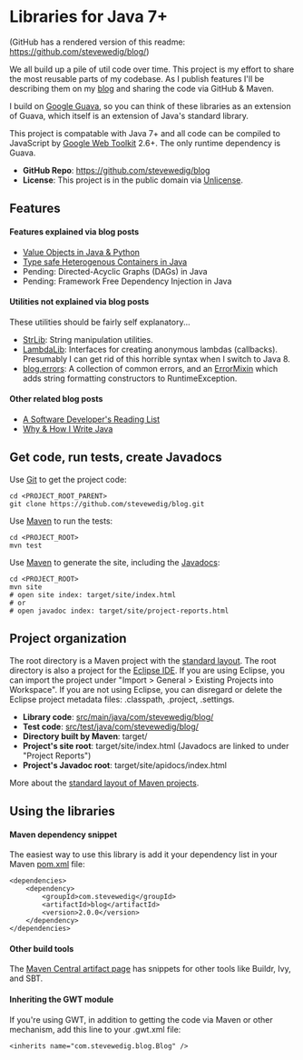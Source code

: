 Libraries for Java 7+
=============

(GitHub has a rendered version of this readme: https://github.com/stevewedig/blog/)

We all build up a pile of util code over time. This project is my effort to share the most reusable parts of my codebase. As I publish features I'll be describing them on my [blog](http://stevewedig.com) and sharing the code via GitHub & Maven.

I build on [Google Guava](https://code.google.com/p/guava-libraries/), so you can think of these libraries as an extension of Guava, which itself is an extension of Java's standard library.

This project is compatable with Java 7+ and all code can be compiled to JavaScript by [Google Web Toolkit](http://en.wikipedia.org/wiki/Google_Web_Toolkit) 2.6+. The only runtime dependency is Guava.

* **GitHub Repo**: https://github.com/stevewedig/blog
* **License**: This project is in the public domain via [Unlicense](http://unlicense.org).

## Features

#### Features explained via blog posts

* [Value Objects in Java & Python](http://stevewedig.com/2014/07/31/value-objects-in-java-and-python/)
* [Type safe Heterogenous Containers in Java](http://stevewedig.com/2014/08/28/type-safe-heterogenous-containers-in-java/)
* Pending: Directed-Acyclic Graphs (DAGs) in Java
* Pending: Framework Free Dependency Injection in Java

#### Utilities not explained via blog posts

These utilities should be fairly self explanatory...

* [StrLib](https://github.com/stevewedig/blog/tree/master/src/main/java/com/stevewedig/blog/util/StrLib.java): String manipulation utilities.
* [LambdaLib](https://github.com/stevewedig/blog/tree/master/src/main/java/com/stevewedig/blog/util/LambdaLib.java): Interfaces for creating anonymous lambdas (callbacks). Presumably I can get rid of this horrible syntax when I switch to Java 8.
* [blog.errors](https://github.com/stevewedig/blog/tree/master/src/main/java/com/stevewedig/blog/errors): A collection of common errors, and an [ErrorMixin](https://github.com/stevewedig/blog/tree/master/src/main/java/com/stevewedig/blog/errors/ErrorMixin.java) which adds string formatting constructors to RuntimeException.

#### Other related blog posts

* [A Software Developer's Reading List](http://stevewedig.com/2014/02/03/software-developers-reading-list/)
* [Why & How I Write Java](http://stevewedig.com/2014/02/17/why-and-how-i-write-java/)

## Get code, run tests, create Javadocs

Use [Git](http://en.wikipedia.org/wiki/Git_(software)) to get the project code:

    cd <PROJECT_ROOT_PARENT>
    git clone https://github.com/stevewedig/blog.git

Use [Maven](http://en.wikipedia.org/wiki/Apache_Maven) to run the tests:
    
    cd <PROJECT_ROOT>
    mvn test

Use [Maven](http://en.wikipedia.org/wiki/Apache_Maven) to generate the site, including the [Javadocs](http://en.wikipedia.org/wiki/Javadoc):

    cd <PROJECT_ROOT>
    mvn site
    # open site index: target/site/index.html
    # or
    # open javadoc index: target/site/project-reports.html

## Project organization

The root directory is a Maven project with the [standard layout](https://maven.apache.org/guides/introduction/introduction-to-the-standard-directory-layout.html). The root directory is also a project for the [Eclipse IDE](http://en.wikipedia.org/wiki/Eclipse_(software)). If you are using Eclipse, you can import the project under "Import > General > Existing Projects into Workspace". If you are not using Eclipse, you can disregard or delete the Eclipse project metadata files: .classpath, .project, .settings.

* **Library code**: [src/main/java/com/stevewedig/blog/](https://github.com/stevewedig/blog/tree/master/src/main/java/com/stevewedig/blog/)
* **Test code**: [src/test/java/com/stevewedig/blog/](https://github.com/stevewedig/blog/tree/master/src/test/java/com/stevewedig/blog)
* **Directory built by Maven**: target/
* **Project's site root**: target/site/index.html (Javadocs are linked to under "Project Reports")
* **Project's Javadoc root**: target/site/apidocs/index.html

More about the [standard layout of Maven projects](https://maven.apache.org/guides/introduction/introduction-to-the-standard-directory-layout.html).

## Using the libraries

#### Maven dependency snippet

The easiest way to use this library is add it your dependency list in your Maven [pom.xml](https://maven.apache.org/guides/introduction/introduction-to-the-pom.html) file:

    <dependencies>
        <dependency>
            <groupId>com.stevewedig</groupId>
            <artifactId>blog</artifactId>
            <version>2.0.0</version>
        </dependency>
    </dependencies>

#### Other build tools

The [Maven Central artifact page](http://search.maven.org/#artifactdetails%7Ccom.stevewedig%7Cblog%7C2.0.0%7Cjar) has snippets for other tools like Buildr, Ivy, and SBT.

#### Inheriting the GWT module

If you're using GWT, in addition to getting the code via Maven or other mechanism, add this line to your .gwt.xml file:

    <inherits name="com.stevewedig.blog.Blog" />


